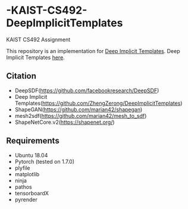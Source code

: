 # -KAIST-CS492-DeepImplicitTemplates
KAIST CS492 Assignment

This repository is an implementation for [Deep Implicit Templates](http://www.liuyebin.com/dit/dit.html). 
Deep Implicit Templates [here](https://arxiv.org/abs/2011.14565). 

## Citation
* DeepSDF(https://github.com/facebookresearch/DeepSDF)
* Deep Implicit Templates(https://github.com/ZhengZerong/DeepImplicitTemplates)
* ShapeGAN(https://github.com/marian42/shapegan)
* mesh2sdf(https://github.com/marian42/mesh_to_sdf)
* ShapeNetCore.v2(https://shapenet.org/)

## Requirements
* Ubuntu 18.04 
* Pytorch (tested on 1.7.0)
* plyfile
* matplotlib
* ninja
* pathos
* tensorboardX
* pyrender

